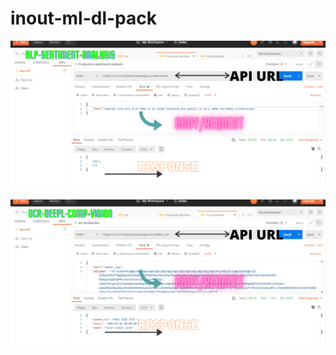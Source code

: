 # inout-ml-dl-pack

![alt text](https://github.com/rohitchatla/inout-ml-dl-pack/blob/master/images-assets/nlp-sentiment-analysis.png)

![alt text](https://github.com/rohitchatla/inout-ml-dl-pack/blob/master/images-assets/ocr.png)
